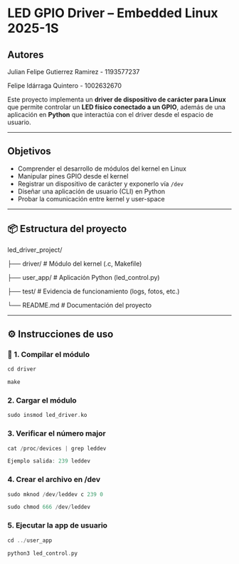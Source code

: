 # LED GPIO Driver – Embedded Linux 2025-1S

## Autores

Julian Felipe Gutierrez Ramirez - 1193577237

Felipe Idárraga Quintero - 1002632670

Este proyecto implementa un **driver de dispositivo de carácter para Linux** que permite controlar un **LED físico conectado a un GPIO**, además de una aplicación en **Python** que interactúa con el driver desde el espacio de usuario.

---

## Objetivos

- Comprender el desarrollo de módulos del kernel en Linux
- Manipular pines GPIO desde el kernel
- Registrar un dispositivo de carácter y exponerlo vía `/dev`
- Diseñar una aplicación de usuario (CLI) en Python
- Probar la comunicación entre kernel y user-space

---

## 📦 Estructura del proyecto

led_driver_project/

├── driver/ # Módulo del kernel (.c, Makefile)

├── user_app/ # Aplicación Python (led_control.py)

├── test/ # Evidencia de funcionamiento (logs, fotos, etc.)

└── README.md # Documentación del proyecto

---

## ⚙️ Instrucciones de uso

### 🔧 1. Compilar el módulo
```c
cd driver

make
```

### 2. Cargar el módulo
```c
sudo insmod led_driver.ko
```

### 3. Verificar el número major

```c
cat /proc/devices | grep leddev

Ejemplo salida: 239 leddev
```
### 4. Crear el archivo en /dev

```c
sudo mknod /dev/leddev c 239 0

sudo chmod 666 /dev/leddev
```
### 5. Ejecutar la app de usuario

```c
cd ../user_app

python3 led_control.py
```
